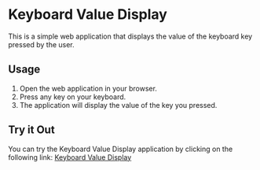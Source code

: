 # Keyboard Value Display

This is a simple web application that displays the value of the keyboard key pressed by the user.

## Usage

1. Open the web application in your browser.
2. Press any key on your keyboard.
3. The application will display the value of the key you pressed.

## Try it Out

You can try the Keyboard Value Display application by clicking on the following link: [Keyboard Value Display](https://yogesh-vasanthakumar.github.io/day12hw/index.html)

